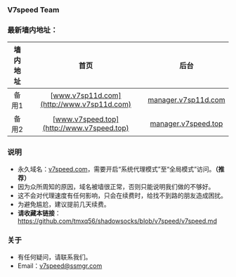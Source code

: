 ### V7speed Team
### 最新墙内地址：

| 墙内地址 | 首页 | 后台 |
| :--------: | :-----: | :----: |
| 备用1 | [www.v7sp11d.com](http://www.v7sp11d.com) | [manager.v7sp11d.com](http://manager.v7sp11d.com) |
| 备用2 | [www.v7speed.top](http://www.v7speed.top) | [manager.v7speed.top](http://manager.v7speed.top) |

### 说明
- 永久域名：[v7speed.com](http://v7speed.com/)，需要开启“系统代理模式”至“全局模式”访问。**（推荐）**
- 因为众所周知的原因，域名被墙很正常，否则只能说明我们做的不够好。
- 这不会对代理速度有任何影响，只会在续费时，给找不到路的朋友造成困扰。
- 为避免尴尬，建议提前几天续费。
- **请收藏本链接**：<https://github.com/tmxq56/shadowsocks/blob/v7speed/v7speed.md>
### 关于
- 有任何疑问，请联系我们。
- Email：v7speed@ssmgr.com
